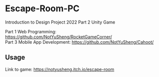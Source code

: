 # Escape-Room-PC

Introduction to Design Project 2022 Part 2 Unity Game

Part 1 Web Programming: https://github.com/NotYuSheng/RocketGameCorner/  
Part 3 Mobile App Development: https://github.com/NotYuSheng/Cahoot/

## Usage

Link to game: https://notyusheng.itch.io/escape-room
